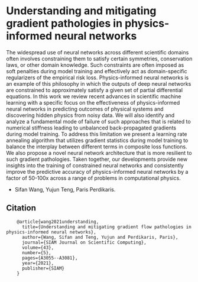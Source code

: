 # Understanding and mitigating gradient pathologies in physics-informed neural networks

The widespread use of neural networks across different scientific domains often involves constraining them to satisfy certain symmetries, conservation laws, or other domain knowledge. Such constraints are often imposed as soft penalties during model training and effectively act as domain-specific regularizers of the empirical risk loss. Physics-informed neural networks is an example of this philosophy in which the outputs of deep neural networks are constrained to approximately satisfy a given set of partial differential equations. In this work we review recent advances in scientific machine learning with a specific focus on the effectiveness of physics-informed neural networks in predicting outcomes of physical systems and discovering hidden physics from noisy data. We will also identify and analyze a fundamental mode of failure of such approaches that is related to numerical stiffness leading to unbalanced back-propagated gradients during model training. To address this limitation we present a learning rate annealing algorithm that utilizes gradient statistics during model training to balance the interplay between different terms in composite loss functions. We also propose a novel neural network architecture that is more resilient to such gradient pathologies. Taken together, our developments provide new insights into the training of constrained neural networks and consistently improve the predictive accuracy of physics-informed neural networks by a factor of 50-100x across a range of problems in computational physics.

- Sifan Wang, Yujun Teng, Paris Perdikaris.


## Citation

        @article{wang2021understanding,
          title={Understanding and mitigating gradient flow pathologies in physics-informed neural networks},
          author={Wang, Sifan and Teng, Yujun and Perdikaris, Paris},
          journal={SIAM Journal on Scientific Computing},
          volume={43},
          number={5},
          pages={A3055--A3081},
          year={2021},
          publisher={SIAM}
        }
